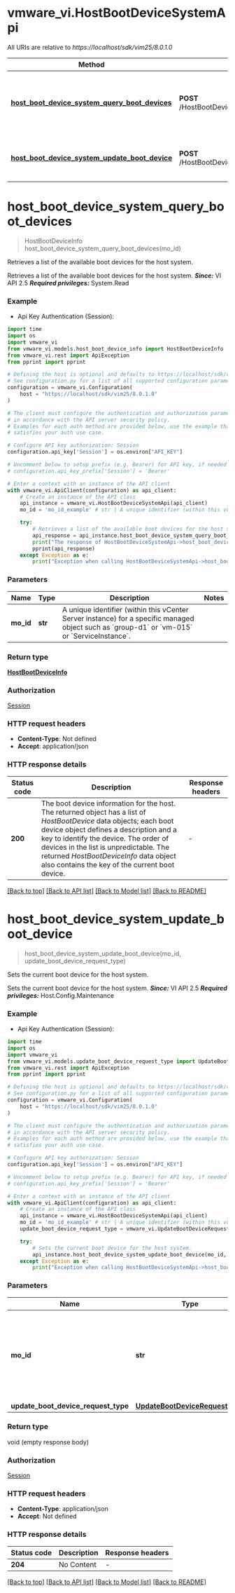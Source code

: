 # vmware_vi.HostBootDeviceSystemApi

All URIs are relative to *https://localhost/sdk/vim25/8.0.1.0*

Method | HTTP request | Description
------------- | ------------- | -------------
[**host_boot_device_system_query_boot_devices**](HostBootDeviceSystemApi.md#host_boot_device_system_query_boot_devices) | **POST** /HostBootDeviceSystem/{moId}/QueryBootDevices | Retrieves a list of the available boot devices for the host system. 
[**host_boot_device_system_update_boot_device**](HostBootDeviceSystemApi.md#host_boot_device_system_update_boot_device) | **POST** /HostBootDeviceSystem/{moId}/UpdateBootDevice | Sets the current boot device for the host system. 


# **host_boot_device_system_query_boot_devices**
> HostBootDeviceInfo host_boot_device_system_query_boot_devices(mo_id)

Retrieves a list of the available boot devices for the host system. 

Retrieves a list of the available boot devices for the host system.  ***Since:*** VI API 2.5  ***Required privileges:*** System.Read 

### Example

* Api Key Authentication (Session):
```python
import time
import os
import vmware_vi
from vmware_vi.models.host_boot_device_info import HostBootDeviceInfo
from vmware_vi.rest import ApiException
from pprint import pprint

# Defining the host is optional and defaults to https://localhost/sdk/vim25/8.0.1.0
# See configuration.py for a list of all supported configuration parameters.
configuration = vmware_vi.Configuration(
    host = "https://localhost/sdk/vim25/8.0.1.0"
)

# The client must configure the authentication and authorization parameters
# in accordance with the API server security policy.
# Examples for each auth method are provided below, use the example that
# satisfies your auth use case.

# Configure API key authorization: Session
configuration.api_key['Session'] = os.environ["API_KEY"]

# Uncomment below to setup prefix (e.g. Bearer) for API key, if needed
# configuration.api_key_prefix['Session'] = 'Bearer'

# Enter a context with an instance of the API client
with vmware_vi.ApiClient(configuration) as api_client:
    # Create an instance of the API class
    api_instance = vmware_vi.HostBootDeviceSystemApi(api_client)
    mo_id = 'mo_id_example' # str | A unique identifier (within this vCenter Server instance) for a specific managed object such as `group-d1` or `vm-015` or `ServiceInstance`.

    try:
        # Retrieves a list of the available boot devices for the host system. 
        api_response = api_instance.host_boot_device_system_query_boot_devices(mo_id)
        print("The response of HostBootDeviceSystemApi->host_boot_device_system_query_boot_devices:\n")
        pprint(api_response)
    except Exception as e:
        print("Exception when calling HostBootDeviceSystemApi->host_boot_device_system_query_boot_devices: %s\n" % e)
```



### Parameters

Name | Type | Description  | Notes
------------- | ------------- | ------------- | -------------
 **mo_id** | **str**| A unique identifier (within this vCenter Server instance) for a specific managed object such as &#x60;group-d1&#x60; or &#x60;vm-015&#x60; or &#x60;ServiceInstance&#x60;. | 

### Return type

[**HostBootDeviceInfo**](HostBootDeviceInfo.md)

### Authorization

[Session](../README.md#Session)

### HTTP request headers

 - **Content-Type**: Not defined
 - **Accept**: application/json

### HTTP response details
| Status code | Description | Response headers |
|-------------|-------------|------------------|
**200** | The boot device information for the host. The returned object has a list of *HostBootDevice* data objects; each boot device object defines a description and a key to identify the device. The order of devices in the list is unpredictable. The returned *HostBootDeviceInfo* data object also contains the key of the current boot device.  |  -  |

[[Back to top]](#) [[Back to API list]](../README.md#documentation-for-api-endpoints) [[Back to Model list]](../README.md#documentation-for-models) [[Back to README]](../README.md)

# **host_boot_device_system_update_boot_device**
> host_boot_device_system_update_boot_device(mo_id, update_boot_device_request_type)

Sets the current boot device for the host system. 

Sets the current boot device for the host system.  ***Since:*** VI API 2.5  ***Required privileges:*** Host.Config.Maintenance 

### Example

* Api Key Authentication (Session):
```python
import time
import os
import vmware_vi
from vmware_vi.models.update_boot_device_request_type import UpdateBootDeviceRequestType
from vmware_vi.rest import ApiException
from pprint import pprint

# Defining the host is optional and defaults to https://localhost/sdk/vim25/8.0.1.0
# See configuration.py for a list of all supported configuration parameters.
configuration = vmware_vi.Configuration(
    host = "https://localhost/sdk/vim25/8.0.1.0"
)

# The client must configure the authentication and authorization parameters
# in accordance with the API server security policy.
# Examples for each auth method are provided below, use the example that
# satisfies your auth use case.

# Configure API key authorization: Session
configuration.api_key['Session'] = os.environ["API_KEY"]

# Uncomment below to setup prefix (e.g. Bearer) for API key, if needed
# configuration.api_key_prefix['Session'] = 'Bearer'

# Enter a context with an instance of the API client
with vmware_vi.ApiClient(configuration) as api_client:
    # Create an instance of the API class
    api_instance = vmware_vi.HostBootDeviceSystemApi(api_client)
    mo_id = 'mo_id_example' # str | A unique identifier (within this vCenter Server instance) for a specific managed object such as `group-d1` or `vm-015` or `ServiceInstance`.
    update_boot_device_request_type = vmware_vi.UpdateBootDeviceRequestType() # UpdateBootDeviceRequestType | 

    try:
        # Sets the current boot device for the host system. 
        api_instance.host_boot_device_system_update_boot_device(mo_id, update_boot_device_request_type)
    except Exception as e:
        print("Exception when calling HostBootDeviceSystemApi->host_boot_device_system_update_boot_device: %s\n" % e)
```



### Parameters

Name | Type | Description  | Notes
------------- | ------------- | ------------- | -------------
 **mo_id** | **str**| A unique identifier (within this vCenter Server instance) for a specific managed object such as &#x60;group-d1&#x60; or &#x60;vm-015&#x60; or &#x60;ServiceInstance&#x60;. | 
 **update_boot_device_request_type** | [**UpdateBootDeviceRequestType**](UpdateBootDeviceRequestType.md)|  | 

### Return type

void (empty response body)

### Authorization

[Session](../README.md#Session)

### HTTP request headers

 - **Content-Type**: application/json
 - **Accept**: Not defined

### HTTP response details
| Status code | Description | Response headers |
|-------------|-------------|------------------|
**204** | No Content  |  -  |

[[Back to top]](#) [[Back to API list]](../README.md#documentation-for-api-endpoints) [[Back to Model list]](../README.md#documentation-for-models) [[Back to README]](../README.md)

